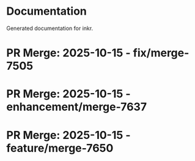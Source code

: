 # Documentation

Generated documentation for inkr.

# PR Merge: 2025-10-15 - fix/merge-7505

# PR Merge: 2025-10-15 - enhancement/merge-7637

# PR Merge: 2025-10-15 - feature/merge-7650
